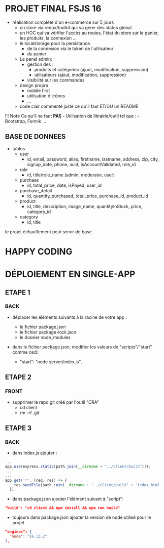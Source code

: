 # PROJET FINAL FSJS 16

- réalisation complète d'un e-commerce sur 5 jours
    - un store via redux/toolkit qui va gérer des states global
    - un HOC qui va vérifier l'accès au routes, l'état du store sur le panier, les produits, la connexion ...
    - le localstorage pour la persistance 
        - de la connexion via le token de l'utilisateur
        - du panier
    - Le panel admin:
        - gestion des :
            - produits et catégories (ajout, modification, suppression)
            - utilisateurs (ajout, modification, suppression)
        - visibilité sur les commandes
    - design propre
        - mobile first
        - utilisation d’icônes
        - ...
    - code clair commenté juste ce qu'il faut ET/OU un README
        
!!! Note
    Ce qu'il ne faut <b>PAS</b>
    - Utilisation de librairie/outil tel que :
        - Bootstrap, Formik ... 

## BASE DE DONNEES

- tables
    - user
        - id, email, password, alias, firstname, lastname, address, zip, city, signup_date, phone, uuid, isAccountValidated, role_id
    - role 
        - id, title/role_name (admin, moderator, user)
    - purchase
        - id, total_price, date, isPayed, user_id
    - purchase_detail
        - id, quantity_purchased, total_price, purchase_id, product_id
    - product
        - id, title, description, image_name, quantityInStock, price, category_id 
    - category
        - id, title


le projet échauffement peut servir de base

# HAPPY CODING


# DÉPLOIEMENT EN SINGLE-APP

## ETAPE 1
### BACK
- déplacer les éléments suivants à la racine de votre app :
    - le fichier package.json
    - le fichier package-lock.json
    - le dossier node_modules

- dans le fichier package.json, modifier les valeurs de "scripts"/"start" comme ceci:
    - "start": "node server/index.js",

## ETAPE 2
### FRONT
- supprimer le repo git créé par l'outil "CRA"
    - cd client
    - rm -rf .git

## ETAPE 3
### BACK
- dans index.js ajouter :
```js
...
app.use(express.static(path.join(__dirname + "../client/build")));
...
...
app.get('*', (req, res) => {
    res.sendFile(path.join(__dirname + '../client/build' + 'index.html'));
  });
```

- dans package.json ajouter l'élément suivant à "script":
```json
"build": "cd client && npm install && npm run build"
```
- toujours dans package.json ajouter la version de node utilisé pour le projet
```json
"engines": {
  "node": "16.13.2"
},
```